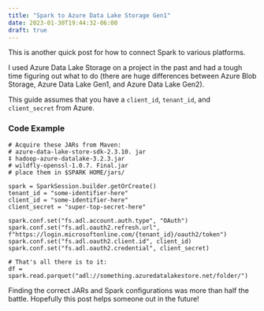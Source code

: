 ```yaml
---
title: "Spark to Azure Data Lake Storage Gen1"
date: 2023-01-30T19:44:32-06:00
draft: true
---
```


This is another quick post for how to connect Spark to various platforms.

I used Azure Data Lake Storage on a project in the past and had a tough time figuring out what to do (there are huge differences between Azure Blob Storage, Azure Data Lake Gen1, and Azure Data Lake Gen2).

This guide assumes that you have a `client_id`, `tenant_id`, and `client_secret` from Azure.

### Code Example
```
# Acquire these JARs from Maven:
# azure-data-lake-store-sdk-2.3.10. jar
‡ hadoop-azure-datalake-3.2.3.jar
# wildfly-openssl-1.0.7. Final.jar
# place them in $SPARK HOME/jars/

spark = SparkSession.builder.getOrCreate()
tenant_id = "some-identifier-here"
client_id = "some-identifier-here"
client_secret = "super-top-secret-here"

spark.conf.set("fs.adl.account.auth.type", "OAuth") spark.conf.set("fs.adl.oauth2.refresh.url", f"https://login.microsoftonline.com/{tenant_id}/oauth2/token")
spark.conf.set("fs.adl.oauth2.client.id", client_id) spark.conf.set("fs.adl.oauth2.credential", client_secret)

# That's all there is to it:
df = spark.read.parquet("adl://something.azuredatalakestore.net/folder/")
```

Finding the correct JARs and Spark configurations was more than half the battle. Hopefully this post helps someone out in the future!
